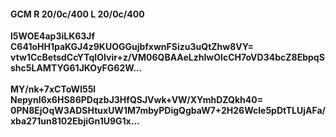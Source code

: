 #### GCM R 20/0c/400 L 20/0c/400
**l5WOE4ap3iLK63Jf**<br/>**C641oHH1paKGJ4z9KUOGGujbfxwnFSizu3uQtZhw8VY=**<br/>**vtw1CcBetsdCcYTqIOIvir+z/VM06QBAAeLzhlwOIcCH7oVD34bcZ8EbpqSshc5LAMTYG61JKOyFG62W...**<br/><br/>
**MY/nk+7xCToWl55l**<br/>**NepynI6x6HS86PDqzbJ3HfQSJVwk+VW/XYmhDZQkh40=**<br/>**0PN8EjOqW3ADSHtuxUW1M7mbyPDigQgbaW7+2H26Wcle5pDtTLUjAFa/xba271un8102EbjiGn1U9G1x...**